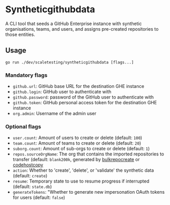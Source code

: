 # Syntheticgithubdata

A CLI tool that seeds a GitHub Enterprise instance with synthetic organisations, teams, and users, and assigns pre-created repositories to those entities.

## Usage

`go run ./dev/scaletesting/syntheticgithubdata [flags...]`

### Mandatory flags

- `github.url`: GitHub base URL for the destination GHE instance
- `github.login`: GitHub user to authenticate with
- `github.password`: password of the GitHub user to authenticate with
- `github.token`: GitHub personal access token for the destination GHE instance
- `org.admin`: Username of the admin user

### Optional flags

- `user.count`: Amount of users to create or delete (default: `100`)
- `team.count`: Amount of teams to create or delete (default: `20`)
- `suborg.count`: Amount of sub-orgs to create or delete (default: `1`)
- `repos.sourceOrgName`: The org that contains the imported repositories to transfer (default: `blank200k`, generated by [bulkrepocreate](https://github.com/sourcegraph/sourcegraph/tree/main/dev/scaletesting/bulkrepocreate) or [codehostcopy](https://github.com/sourcegraph/sourcegraph/tree/main/dev/scaletesting/codehostcopy)
- `action`: Whether to 'create', 'delete', or 'validate' the synthetic data (default: `create`)
- `resume`: Temporary state to use to resume progress if interrupted (default: `state.db`)
- `generateTokens`: "Whether to generate new impersonation OAuth tokens for users (default: `false`)
